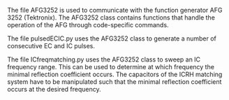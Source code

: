 The file AFG3252 is used to communicate with the function generator AFG 3252 (Tektronix). The AFG3252 class contains functions that handle the operation of the AFG through code-specific commands.

The file pulsedECIC.py uses the AFG3252 class to generate a number of consecutive EC and IC pulses.

The file ICfreqmatching.py uses the AFG3252 class to sweep an IC frequency range. This can be used to determine at which frequency the minimal reflection coefficient occurs. The capacitors of the ICRH matching system have to be manipulated such that the minimal reflection coefficient occurs at the desired frequency.
